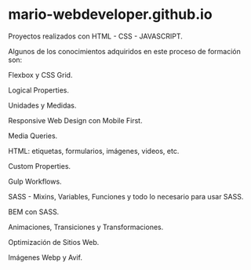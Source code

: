 # mario-webdeveloper.github.io
Proyectos realizados con HTML - CSS - JAVASCRIPT.


Algunos de los conocimientos adquiridos en este proceso de formación son:

Flexbox y CSS Grid.

Logical Properties.

Unidades y Medidas.

Responsive Web Design con Mobile First.

Media Queries.

HTML: etiquetas, formularios, imágenes, videos, etc.

Custom Properties.

Gulp Workflows.

SASS - Mixins, Variables, Funciones  y todo lo necesario para usar SASS.

BEM con SASS.

Animaciones, Transiciones y Transformaciones.

Optimización de Sitios Web.

Imágenes Webp y Avif.

